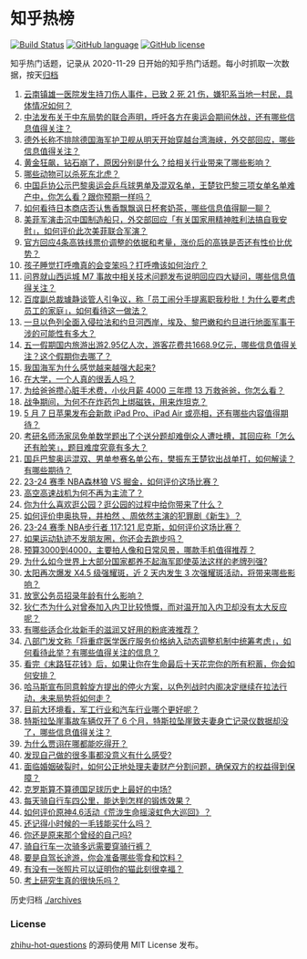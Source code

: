 # 知乎热榜
[![Build Status](https://github.com/ToWeLong/zhihu-hot-questions/workflows/CI/badge.svg)](https://github.com/ToWeLong/zhihu-hot-questions/actions)
[![GitHub language](https://img.shields.io/badge/language-golang-orange.svg)](https://golang.org/)
[![GitHub license](https://img.shields.io/github/license/ToWeLong/zhihu-hot-questions)](https://github.com/ToWeLong/zhihu-hot-questions/blob/main/LICENSE)

知乎热门话题，记录从 2020-11-29 日开始的知乎热门话题。每小时抓取一次数据，按天[归档](./archives)

<!-- BEGIN -->

1. [云南镇雄一医院发生持刀伤人事件，已致 2 死 21 伤，嫌犯系当地一村民，具体情况如何？](https://www.zhihu.com/question/655233854)
1. [中法发布关于中东局势的联合声明，呼吁各方在奥运会期间休战，还有哪些信息值得关注？](https://www.zhihu.com/question/655221347)
1. [德外长称不排除德国海军护卫舰从明天开始穿越台湾海峡，外交部回应，哪些信息值得关注？](https://www.zhihu.com/question/655218058)
1. [黄金狂飙，钻石崩了，原因分别是什么？给相关行业带来了哪些影响？](https://www.zhihu.com/question/655199129)
1. [哪些动物可以杀死东北虎？](https://www.zhihu.com/question/565888353)
1. [中国乒协公示巴黎奥运会乒乓球男单及混双名单，王楚钦巴黎三项女单名单难产中，你怎么看？跟你预期一样吗？](https://www.zhihu.com/question/655208081)
1. [如何看待日本商店否认售香飘飘讽日杯套奶茶，哪些信息值得聊一聊？](https://www.zhihu.com/question/655204102)
1. [美菲军演击沉中国制造船只，外交部回应「有关国家用精神胜利法搞自我安慰」，如何评价此次美菲联合军演？](https://www.zhihu.com/question/655240683)
1. [官方回应4条高铁线票价调整的依据和考量，涨价后的高铁是否还有性价比优势？](https://www.zhihu.com/question/655214325)
1. [孩子睡觉打呼噜真的会变笨吗？打呼噜该如何治疗？](https://www.zhihu.com/question/655132311)
1. [问界就山西运城 M7 事故中相关技术问题发布说明回应四大疑问，哪些信息值得关注？](https://www.zhihu.com/question/655131839)
1. [百度副总裁璩静谈管人引争议，称「员工闹分手提离职我秒批！为什么要考虑员工的家庭」，如何看待这一做法？](https://www.zhihu.com/question/655203171)
1. [一旦以色列全面入侵拉法和约旦河西岸，埃及、黎巴嫩和约旦进行地面军事干涉的可能性有多大？](https://www.zhihu.com/question/654418133)
1. [五一假期国内旅游出游2.95亿人次，游客花费共1668.9亿元，哪些信息值得关注？这个假期你去哪了？](https://www.zhihu.com/question/655122102)
1. [我国海军为什么感觉越来越强大起来?](https://www.zhihu.com/question/646792200)
1. [在大学，一个人真的很丢人吗？](https://www.zhihu.com/question/654822740)
1. [为给爸爸攒心脏手术费，小伙月薪 4000 三年攒 13 万救爸爸，你怎么看？](https://www.zhihu.com/question/655144941)
1. [战争期间，为何不在炸药包上绑磁铁，用来炸坦克？](https://www.zhihu.com/question/654373899)
1. [5 月 7 日苹果发布会新款 iPad Pro、iPad Air 或亮相，还有哪些内容值得期待？](https://www.zhihu.com/question/655210702)
1. [考研名师汤家凤免单数学题出了个送分题却难倒众人遭吐槽，其回应称「怎么还有脸笑」，题目难度究竟有多大？](https://www.zhihu.com/question/655210515)
1. [国乒巴黎奥运混双、男单参赛名单公布，樊振东王楚钦出战单打，如何解读？有哪些期待？](https://www.zhihu.com/question/655210328)
1. [23-24 赛季 NBA森林狼 VS 掘金，如何评价这场比赛？](https://www.zhihu.com/question/655206212)
1. [高空高速战机为何不再为主流了？](https://www.zhihu.com/question/49222927)
1. [你为什么喜欢逛公园？逛公园的过程中给你带来了什么？](https://www.zhihu.com/question/653523269)
1. [如何评价申奥执导，井柏然 、周依然主演的犯罪剧《新生》？](https://www.zhihu.com/question/655147511)
1. [23-24 赛季 NBA步行者 117:121 尼克斯，如何评价这场比赛？](https://www.zhihu.com/question/655198049)
1. [如果运动轨迹不发朋友圈，你还会去跑步吗？](https://www.zhihu.com/question/653134837)
1. [预算3000到4000，主要拍人像和日常风景，哪款手机值得推荐？](https://www.zhihu.com/question/653654042)
1. [为什么如今世界上大部分国家都养不起海军即使英法这样的老牌列强?](https://www.zhihu.com/question/655073330)
1. [太阳再次爆发 X4.5 级强耀斑，近 2 天内发生 3 次强耀斑活动，将带来哪些影响？](https://www.zhihu.com/question/655204806)
1. [放宽公务员招录年龄有什么影响？](https://www.zhihu.com/question/654801860)
1. [狄仁杰为什么对曾泰加入内卫比较愤慨，而对温开加入内卫却没有太大反应呢？](https://www.zhihu.com/question/618154632)
1. [有哪些适合化妆新手的滋润又好用的粉底液推荐？](https://www.zhihu.com/question/643056290)
1. [八部门发文称「将重症医学医疗服务价格纳入动态调整机制中统筹考虑」，如何看待此举？有哪些值得关注的信息？](https://www.zhihu.com/question/655140935)
1. [看完《末路狂花钱》后，如果让你在生命最后十天花完你的所有积蓄，你会如何安排？](https://www.zhihu.com/question/654626485)
1. [哈马斯宣布同意斡旋方提出的停火方案，以色列战时内阁决定继续在拉法行动，未来局势将如何走？](https://www.zhihu.com/question/655202141)
1. [目前大环境看，军工行业和汽车行业哪个更好呢？](https://www.zhihu.com/question/525598682)
1. [特斯拉坠崖事故车辆仅开了 6 个月，特斯拉坠崖致夫妻身亡记录仪数据却没了，哪些信息值得关注？](https://www.zhihu.com/question/655102254)
1. [为什么贾诩在哪都能吃得开？](https://www.zhihu.com/question/646684923)
1. [发现自己做的很多事都没意义有什么感受?](https://www.zhihu.com/question/655077844)
1. [面临婚姻破裂时，如何公正地处理夫妻财产分割问题，确保双方的权益得到保障？](https://www.zhihu.com/question/655030325)
1. [克罗斯算不算德国足球历史上最好的中场?](https://www.zhihu.com/question/653476784)
1. [每天骑自行车四公里，能达到怎样的锻炼效果？](https://www.zhihu.com/question/653193384)
1. [如何评价原神4.6活动《荒泷生命摇滚虹色大巡回》？](https://www.zhihu.com/question/655204548)
1. [还记得小时候的一毛钱能买什么吗？](https://www.zhihu.com/question/654887273)
1. [你还是原来那个曾经的自己吗?](https://www.zhihu.com/question/649724342)
1. [骑自行车一次骑多远需要穿骑行裤？](https://www.zhihu.com/question/654594547)
1. [要是自驾长途游，你会准备哪些零食和饮料？](https://www.zhihu.com/question/654800516)
1. [有没有一张照片可以证明你的猫此刻很幸福？](https://www.zhihu.com/question/643849949)
1. [考上研究生真的很快乐吗？](https://www.zhihu.com/question/646190926)

<!-- END -->

历史归档 [./archives](./archives)


### License
[zhihu-hot-questions](https://github.com/towelong/zhihu-hot-questions) 的源码使用 MIT License 发布。